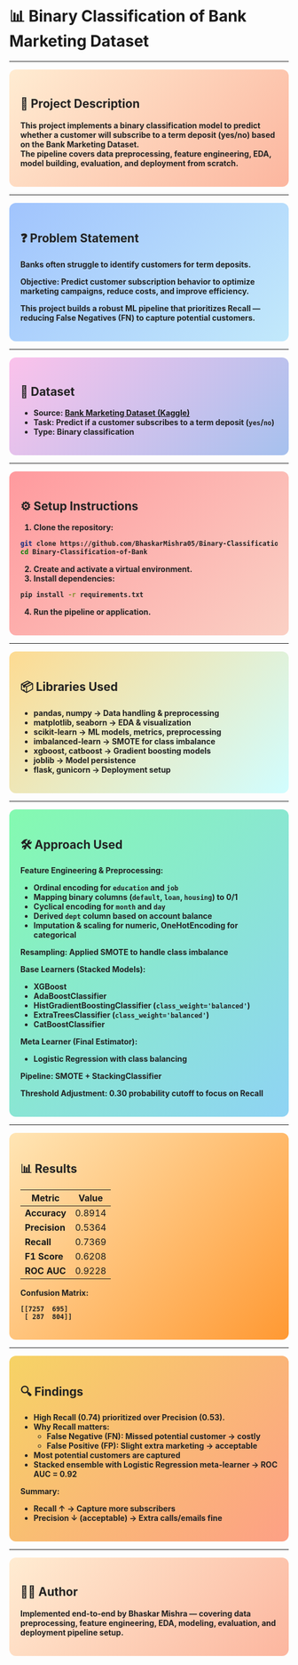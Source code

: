 # 📊 Binary Classification of Bank Marketing Dataset

---

<div style="background: linear-gradient(135deg, #ffecd2 0%, #fcb69f 100%); padding: 20px; border-radius: 12px; color:#222; font-weight:bold;">

## 📌 Project Description  
This project implements a **binary classification model** to predict whether a customer will subscribe to a term deposit (yes/no) based on the **Bank Marketing Dataset**.  
The pipeline covers **data preprocessing, feature engineering, EDA, model building, evaluation, and deployment** from scratch.

</div>

---

<div style="background: linear-gradient(135deg, #a1c4fd 0%, #c2e9fb 100%); padding: 20px; border-radius: 12px; color:#222; font-weight:bold;">

## ❓ Problem Statement  
Banks often struggle to identify customers for term deposits.  

**Objective:** Predict customer subscription behavior to **optimize marketing campaigns**, reduce costs, and improve efficiency.  

This project builds a **robust ML pipeline** that prioritizes **Recall** — reducing **False Negatives (FN)** to capture potential customers.

</div>

---

<div style="background: linear-gradient(135deg, #fbc2eb 0%, #a6c1ee 100%); padding: 20px; border-radius: 12px; color:#222; font-weight:bold;">

## 📂 Dataset  
- **Source:** [Bank Marketing Dataset (Kaggle)](https://www.kaggle.com/datasets/sushant097/bank-marketing-dataset-full)  
- **Task:** Predict if a customer subscribes to a term deposit (`yes`/`no`)  
- **Type:** Binary classification  

</div>

---

<div style="background: linear-gradient(135deg, #ff9a9e 0%, #fad0c4 100%); padding: 20px; border-radius: 12px; color:#222; font-weight:bold;">

## ⚙️ Setup Instructions  

1. Clone the repository:  
```bash
git clone https://github.com/BhaskarMishra05/Binary-Classification-of-Bank.git
cd Binary-Classification-of-Bank
```
2. Create and activate a virtual environment.  
3. Install dependencies:  
```bash
pip install -r requirements.txt
```
4. Run the pipeline or application.

</div>

---

<div style="background: linear-gradient(135deg, #fddb92 0%, #d1fdff 100%); padding: 20px; border-radius: 12px; color:#222; font-weight:bold;">

## 📦 Libraries Used

* **pandas, numpy** → Data handling & preprocessing  
* **matplotlib, seaborn** → EDA & visualization  
* **scikit-learn** → ML models, metrics, preprocessing  
* **imbalanced-learn** → SMOTE for class imbalance  
* **xgboost, catboost** → Gradient boosting models  
* **joblib** → Model persistence  
* **flask, gunicorn** → Deployment setup  

</div>

---

<div style="background: linear-gradient(135deg, #84fab0 0%, #8fd3f4 100%); padding: 20px; border-radius: 12px; color:#222; font-weight:bold;">

## 🛠️ Approach Used

**Feature Engineering & Preprocessing:**  
* Ordinal encoding for `education` and `job`  
* Mapping binary columns (`default`, `loan`, `housing`) to 0/1  
* Cyclical encoding for `month` and `day`  
* Derived `dept` column based on account balance  
* Imputation & scaling for numeric, OneHotEncoding for categorical

**Resampling:** Applied **SMOTE** to handle class imbalance  

**Base Learners (Stacked Models):**  
* **XGBoost**  
* **AdaBoostClassifier**  
* **HistGradientBoostingClassifier** (`class_weight='balanced'`)  
* **ExtraTreesClassifier** (`class_weight='balanced'`)  
* **CatBoostClassifier**  

**Meta Learner (Final Estimator):**  
* **Logistic Regression** with class balancing  

**Pipeline:** **SMOTE + StackingClassifier**  

**Threshold Adjustment:** **0.30 probability cutoff** to focus on Recall  

</div>

---

<div style="background: linear-gradient(135deg, #ffe5b4 0%, #ff9933 100%); padding: 20px; border-radius: 12px; color:#222; font-weight:bold;">

## 📊 Results

| Metric        | Value  |
| ------------- | ------ |
| **Accuracy**  | 0.8914 |
| **Precision** | 0.5364 |
| **Recall**    | 0.7369 |
| **F1 Score**  | 0.6208 |
| **ROC AUC**   | 0.9228 |

**Confusion Matrix:**

```
[[7257  695]
 [ 287  804]]
```

</div>

---

<div style="background: linear-gradient(135deg, #f6d365 0%, #fda085 100%); padding: 20px; border-radius: 12px; color:#222; font-weight:bold;">

## 🔍 Findings

* High **Recall (0.74)** prioritized over Precision (0.53).  
* **Why Recall matters:**  
  * **False Negative (FN):** Missed potential customer → costly  
  * **False Positive (FP):** Slight extra marketing → acceptable  
* Most potential customers are captured  
* **Stacked ensemble** with Logistic Regression meta-learner → **ROC AUC = 0.92**  

**Summary:**  
* **Recall ↑** → Capture more subscribers  
* **Precision ↓ (acceptable)** → Extra calls/emails fine  

</div>

---

<div style="background: linear-gradient(135deg, #ffecd2 0%, #fcb69f 100%); padding: 20px; border-radius: 12px; color:#222; font-weight:bold;">

## 👨‍💻 Author

Implemented end-to-end by **Bhaskar Mishra** — covering **data preprocessing, feature engineering, EDA, modeling, evaluation, and deployment pipeline setup**.

</div>
